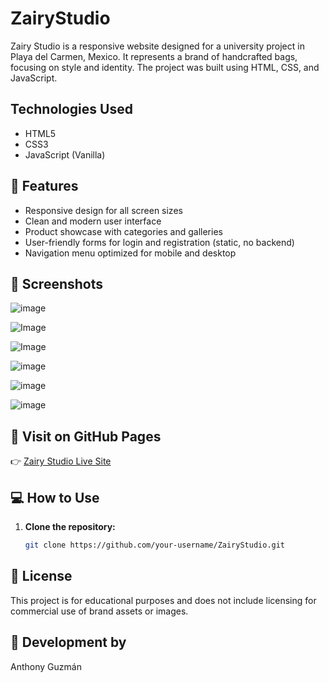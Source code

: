 # ZairyStudio
Zairy Studio is a responsive website designed for a university project in Playa del Carmen, Mexico. It represents a brand of handcrafted bags, focusing on style and identity. The project was built using HTML, CSS, and JavaScript.

## Technologies Used

- HTML5
- CSS3
- JavaScript (Vanilla)

## 🚀 Features

- Responsive design for all screen sizes
- Clean and modern user interface
- Product showcase with categories and galleries
- User-friendly forms for login and registration (static, no backend)
- Navigation menu optimized for mobile and desktop

## 📸 Screenshots

<!-- Add your screenshot links below -->
![image](https://github.com/user-attachments/assets/4b462047-1feb-491a-84df-fad325a66ea1)

![Image](https://github.com/user-attachments/assets/8ec82cbc-4da0-4cd5-b257-75025a3b70ea)

![Image](https://github.com/user-attachments/assets/f8b69a25-2d05-4f00-bb2d-2714020db5c9)

![image](https://github.com/user-attachments/assets/bd766db8-4581-41ce-a504-5b1a5f5abe36)

![image](https://github.com/user-attachments/assets/b583da81-5361-4472-8c93-508889c83983)

![image](https://github.com/user-attachments/assets/02bb727c-ce8f-489b-9cd4-793c3fdd915c)



## 🔗 Visit on GitHub Pages

👉 [Zairy Studio Live Site](https://anthonygzm.github.io/ZairyStudio-V2/)


## 💻 How to Use

1. **Clone the repository:**
   ```bash
   git clone https://github.com/your-username/ZairyStudio.git

## 📝 License

This project is for educational purposes and does not include licensing for commercial use of brand assets or images.

## 🧵 Development by

Anthony Guzmán

